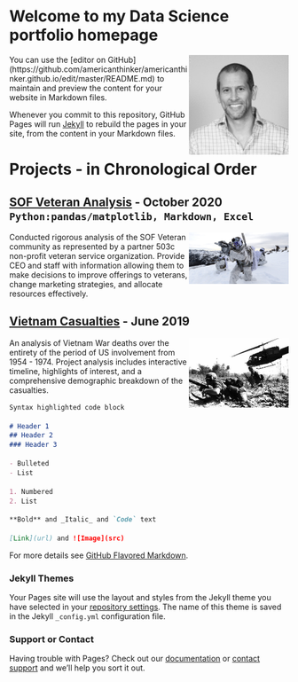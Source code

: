 # Welcome to my Data Science portfolio homepage


<p align="right">
  <img align="right" src="/images/Profile_pic.jpg" width="180" title="Profile">
</p> 
You can use the [editor on GitHub](https://github.com/americanthinker/americanthinker.github.io/edit/master/README.md) to maintain and preview the content for your website in Markdown files.

Whenever you commit to this repository, GitHub Pages will run [Jekyll](https://jekyllrb.com/) to rebuild the pages in your site, from the content in your Markdown files.

# Projects - in Chronological Order

## [SOF Veteran Analysis](https://github.com/americanthinker/SOF_Veteran_Analysis) - October 2020  `Python:pandas/matplotlib, Markdown, Excel`

<p align="right">
  <img align="right" src="/images/NavySEALs.png" width="180" title="Profile">
</p> 
Conducted rigorous analysis of the SOF Veteran community as represented by a partner 503c non-profit veteran service organization. Provide CEO and staff with information allowing them to make decisions to improve offerings to veterans, change marketing strategies, and allocate resources effectively. 

## [Vietnam Casualties](https://github.com/americanthinker/W209/tree/master/FinalProject) - June 2019

<p align="right">
  <img align="right" src="/images/ia_drang.png" width="180" title="Profile">
</p> 

An analysis of Vietnam War deaths over the entirety of the period of US involvement from 1954 - 1974.  Project analysis includes interactive timeline, highlights of interest, and a comprehensive demographic breakdown of the casualties. 


```markdown
Syntax highlighted code block

# Header 1
## Header 2
### Header 3

- Bulleted
- List

1. Numbered
2. List

**Bold** and _Italic_ and `Code` text

[Link](url) and ![Image](src)
```

For more details see [GitHub Flavored Markdown](https://guides.github.com/features/mastering-markdown/).

### Jekyll Themes

Your Pages site will use the layout and styles from the Jekyll theme you have selected in your [repository settings](https://github.com/americanthinker/americanthinker.github.io/settings). The name of this theme is saved in the Jekyll `_config.yml` configuration file.

### Support or Contact

Having trouble with Pages? Check out our [documentation](https://docs.github.com/categories/github-pages-basics/) or [contact support](https://github.com/contact) and we’ll help you sort it out.
